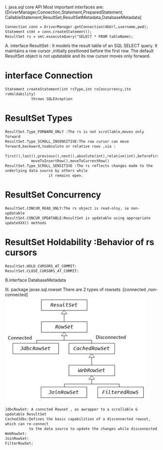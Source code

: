 I. java.sql core API 
 Most important interfaces are: 
   [DriverManager,Connection,Statement,PreparedStatement,
    CallableStatement,ResultSet,ResultSetMetadata,DatabaseMetadata]
    
    Connection conn = DriverManager.getConnection(dbUrl,username,pwd);
    Statement stmt = conn.createStatement();
    ResultSet rs = smt.exxecuteQuery("SELECT * FROM tableName);
 A. interface ResultSet :
  It models the result table of an SQL SELECT query. 
  It maintains a row cursor ,initially positioned before the first row.
  The default ResultSet object is not updatable and its row cursor moves only forward.
   # interface Connection
    Statement createStatement(int rsType,int rsConcurrency,itn rsHoldability)
                throws SQLEXception
   # ResultSet Types
    ResultSet.Type_FORWARD_ONLY :The rs is not scrollable,moves only forward
    ResultSet.Type_SCROLL_INSENSITIVE:The row cursor can move forward,backward,toabsolute or relative rows ,via : 
                first(),last(),previous(),next(),absolute(int),relative(int),beforeFirst(),afterLast(),
                moveToInsertRow(),moveToCurrentRow()    
    ResultSet.Type_SCROLL_SENSITIVE :The rs reflects changes made to the underlying data source by others while
                        it remains open.

  # ResultSet Concurrency
    ResultSet.CONCUR_READ_ONLY:The rs object is read-olny, ie non-updatable
    ResultSet.CONCUR_UPDATABLE:ResultSet is updatable using appropriate updateXXX() methods

 # ResultSet Holdability :Behavior of rs cursors 
    ResultSet.HOLD_CURSORS_AT_COMMIT:
    ResultSet.CLOSE_CURSORS_AT_COMMIT:
 
 B.interface DatabaseMetadata 
    
    
III. package javax.sql.rowset 
 There are 2 types of rowsets :[connected ,non-connected]
![img.png](img.png)
 
    JdbcRowSet: A conncted Rowset , as awrapper to a scrollable & updatable ResultSet
    CachedJdbc:Defines the basic capabilities of a disconnected rowset, which can re-connect
               to the data source to update the changes while disconnected
    WebRowSet:
    JoinRowSet:
    FilterRowSet: